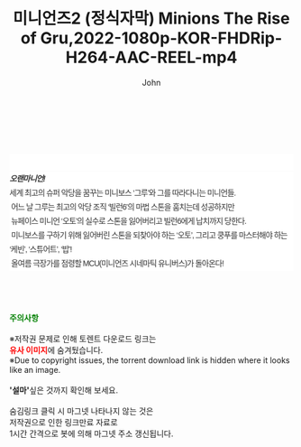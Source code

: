 ﻿---
layout: post
title:  "미니언즈2 (정식자막) Minions The Rise of Gru,2022-1080p-KOR-FHDRip-H264-AAC-REEL-mp4"
author: John
categories: [ 애니메이션 ]
tags: [  ]
image:  
description: "미니언즈2 (정식자막) Minions The Rise of Gru,2022-1080p-KOR-FHDRip-H264-AAC-REEL-mp4 torrent 정보 공유"
toc: true
toc_sticky: true
---

<br>
<div class="view-img">
<a class="view_image" href="https://torrentmobile59.com/bbs/view_image.php?fn=%2Fdata%2Ffile%2Fani%2F1999782145_4OcMeSI6_8f592b52e16bed7167e9f18d6a27bb2c72eace01.jpg" target="_blank"><img alt="" class="img-tag" content="https://torrentmobile59.com/data/file/ani/1999782145_4OcMeSI6_8f592b52e16bed7167e9f18d6a27bb2c72eace01.jpg" itemprop="image" src="https://torrentmobile59.com/data/file/ani/1999782145_4OcMeSI6_8f592b52e16bed7167e9f18d6a27bb2c72eace01.jpg"/></a><a class="view_image" href="https://torrentmobile59.com/bbs/view_image.php?fn=%2Fdata%2Ffile%2Fani%2F1999782145_qfdvyYHU_138312b250c6eaa7bed269dd4efb3c3c505016c6.jpg" target="_blank"><img alt="" class="img-tag" content="https://torrentmobile59.com/data/file/ani/1999782145_qfdvyYHU_138312b250c6eaa7bed269dd4efb3c3c505016c6.jpg" itemprop="image" src="https://torrentmobile59.com/data/file/ani/1999782145_qfdvyYHU_138312b250c6eaa7bed269dd4efb3c3c505016c6.jpg"/></a></div><div class="view-content" itemprop="description">
<p><br/></p><div class="title_area" style="margin:0px 0px 9px;padding:0px;list-style:none;font-size:12px;font-family:'나눔고딕', NanumGothic, '돋움', Dotum, Helvetica, 'AppleSDGothicNeo-Medium', AppleGothic, sans-serif;height:30px;float:none;background-color:rgb(255,255,255);"><h4 class="h_story" style="margin:5px 10px 0px 0px;padding:0px;list-style:none;font-size:12px;font-family:'돋움', sans-serif;height:18px;width:49px;background:url(&quot;https://ssl.pstatic.net/static/movie/2020/10/h_tx_sp5.png&quot;) no-repeat 0px -17px;float:left;"><strong class="blind" style="margin:0px;padding:0px;list-style:none;font-size:0px;font-family:inherit;color:inherit;width:1px;height:1px;line-height:0;">줄거리</strong></h4></div><h5 class="h_tx_story" style="margin:-7px 0px 1px;padding:0px;list-style:none;font-size:14px;font-family:'나눔고딕', NanumGothic, Helvetica, sans-serif;color:rgb(51,51,51);background-image:url(&quot;https://ssl.pstatic.net/static/movie/2014/01/blank.gif&quot;);letter-spacing:-1px;line-height:25px;background-color:rgb(255,255,255);">오랜마니언!</h5><p class="con_tx" style="margin-top:-1px;margin-bottom:-6px;list-style:none;font-size:14px;font-family:'나눔고딕', NanumGothic, '돋움', Dotum, Helvetica, 'AppleSDGothicNeo-Medium', AppleGothic, sans-serif;color:rgb(51,51,51);background-image:url(&quot;https://ssl.pstatic.net/static/movie/2014/01/blank.gif&quot;);letter-spacing:-1px;line-height:25px;background-color:rgb(255,255,255);">세계 최고의 슈퍼 악당을 꿈꾸는 미니보스 ‘그루’와 그를 따라다니는 미니언들.<br style="list-style:none;font-size:12px;font-family:'돋움', sans-serif;color:rgb(0,0,0);"/> 어느 날 그루는 최고의 악당 조직 ‘빌런6’의 마법 스톤을 훔치는데 성공하지만<br style="list-style:none;font-size:12px;font-family:'돋움', sans-serif;color:rgb(0,0,0);"/> 뉴페이스 미니언 ‘오토’의 실수로 스톤을 잃어버리고 빌런6에게 납치까지 당한다.<br style="list-style:none;font-size:12px;font-family:'돋움', sans-serif;color:rgb(0,0,0);"/> 미니보스를 구하기 위해 잃어버린 스톤을 되찾아야 하는 ‘오토’, 그리고 쿵푸를 마스터해야 하는 ‘케빈’, ‘스튜어트’, ‘밥’!<br style="list-style:none;font-size:12px;font-family:'돋움', sans-serif;color:rgb(0,0,0);"/> 올여름 극장가를 점령할 MCU(미니언즈 시네마틱 유니버스)가 돌아온다!</p> </div>
    
<br><br><br>
<p data-ke-size="size16"><b><span style="color: green;">주의사항</span></b><br /><br />※저작권 문제로 인해 토렌트 다운로드 링크는<br /><b><span style="color: red;">유사 이미지</span></b>에 숨겨뒀습니다.<br />※Due to copyright issues, the torrent download link is hidden where it looks like an image.<br /><br /><b>'설마'</b>싶은 것까지 확인해 보세요.<br /><br />숨김링크 클릭 시 마그넷 나타나지 않는 것은<br />저작권으로 인한 링크만료 자료로<br />1시간 간격으로 봇에 의해 마그넷 주소 갱신됩니다.</p>
